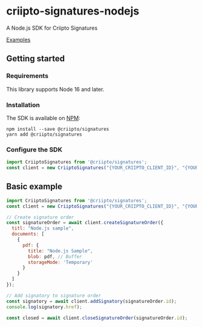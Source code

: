 # criipto-signatures-nodejs

A Node.js SDK for Criipto Signatures

[Examples](https://docs.criipto.com/signatures/graphql/examples/)

## Getting started

### Requirements

This library supports Node 16 and later.

### Installation

The SDK is available on [NPM](https://npmjs.com/package/@criipto/signaturess):

```
npm install --save @criipto/signatures
yarn add @criipto/signatures
```

### Configure the SDK

```javascript
import CriiptoSignatures from '@criipto/signatures';
const client = new CriiptoSignatures("{YOUR_CRIIPTO_CLIENT_ID}", "{YOUR_CRIIPTO_CLIENT_SECRET}");
```

## Basic example

```javascript
import CriiptoSignatures from '@criipto/signatures';
const client = new CriiptoSignatures("{YOUR_CRIIPTO_CLIENT_ID}", "{YOUR_CRIIPTO_CLIENT_SECRET}");

// Create signature order
const signatureOrder = await client.createSignatureOrder({
  titl: "Node.js sample",
  documents: [
    {
      pdf: {
        title: "Node.js Sample",
        blob: pdf, // Buffer
        storageMode: 'Temporary'
      }
    }
  ]
});

// Add signatory to signature order
const signatory = await client.addSignatory(signatureOrder.id);
console.log(signatory.href);

const closed = await client.closeSignatureOrder(signatureOrder.id);
```